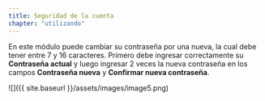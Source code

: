 ```yaml
---
title: Seguridad de la cuenta
chapter: "utilizando"
---
```


En este módulo puede cambiar su contraseña por una nueva, la cual debe tener entre 7 y 16 caracteres. Primero debe ingresar correctamente su **Contraseña actual** y luego ingresar 2 veces la nueva contraseña en los campos **Contraseña nueva** y **Confirmar nueva contraseña**.

![]({{ site.baseurl }}/assets/images/image5.png)
